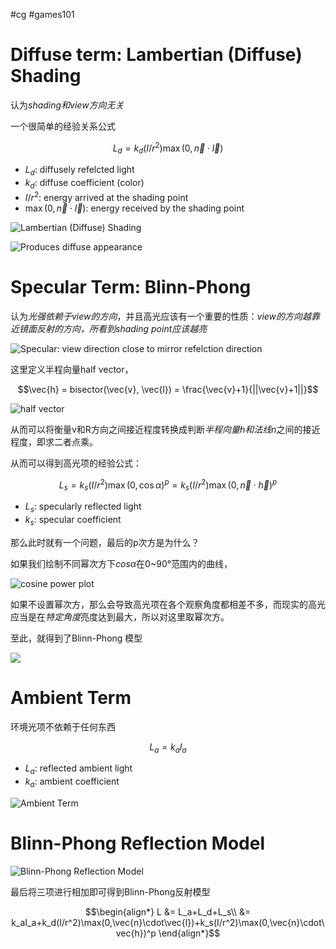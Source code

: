 #cg #games101
# Diffuse term: Lambertian (Diffuse) Shading

认为*shading和view方向无关*

一个很简单的经验关系公式

$$L_d= k_d(I/r^2)\max(0,\vec{n}\cdot\vec{l})$$

- $L_d$: diffusely refelcted light
- $k_d$: diffuse coefficient (color)
- $I/r^2$: energy arrived at the shading point
- $\max(0,\vec{n}\cdot\vec{l})$: energy received by the shading point

![Lambertian (Diffuse) Shading](Pasted%20image%2020231201172811.png)

![Produces diffuse appearance](Pasted%20image%2020231201173041.png)

# Specular Term: Blinn-Phong


认为*光强依赖于view的方向*，并且高光应该有一个重要的性质：*view的方向越靠近镜面反射的方向，所看到shading point应该越亮*

![Specular: view direction close to mirror refelction direction](Pasted%20image%2020231201173436.png)

这里定义半程向量half vector，

$$\vec{h} = bisector(\vec{v}, \vec{l}) = \frac{\vec{v}+1}{||\vec{v}+1||}$$

![half vector](Pasted%20image%2020231201173631.png)

从而可以将衡量v和R方向之间接近程度转换成判断*半程向量h和法线n*之间的接近程度，即求二者点乘。

从而可以得到高光项的经验公式：

$$L_s = k_s(I/r^2)\max(0,\cos\alpha)^p = k_s(I/r^2)\max(0, \vec{n}\cdot\vec{h})^p$$

- $L_s$: specularly reflected light
- $k_s$: specular coefficient

那么此时就有一个问题，最后的p次方是为什么？

如果我们绘制不同幂次方下$cos\alpha$在0~90°范围内的曲线，

![cosine power plot](Pasted%20image%2020231201174241.png)

如果不设置幂次方，那么会导致高光项在各个观察角度都相差不多，而现实的高光应当是在*特定角度*亮度达到最大，所以对这里取幂次方。

至此，就得到了Blinn-Phong 模型

![](Pasted%20image%2020231201174404.png)

# Ambient Term

环境光项不依赖于任何东西

$$L_a = k_a I_a$$
- $L_a$: reflected ambient light
- $k_a$: ambient coefficient

![Ambient Term](Pasted%20image%2020231201174742.png)

# Blinn-Phong Reflection Model

![Blinn-Phong Reflection Model](Pasted%20image%2020231201174854.png)

最后将三项进行相加即可得到Blinn-Phong反射模型

$$\begin{align*}
L &= L_a+L_d+L_s\\
&= k_aI_a+k_d(I/r^2)\max(0,\vec{n}\cdot\vec{l})+k_s(I/r^2)\max(0,\vec{n}\cdot\vec{h})^p
\end{align*}$$


